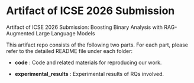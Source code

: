 # Artifact of ICSE 2026 Submission

Artifact of ICSE 2026 Submission: Boosting Binary Analysis with RAG-Augmented Large Language Models

This artifact repo consists of the following two parts. For each part, please refer to the detailed README file under each folder:

 - **code** : Code and related materials for reproducing our work.

 - **experimental_results** : Experimental results of RQs involved.
